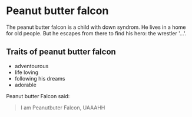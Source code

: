 # Peanut butter falcon
The peanut butter falcon is a child with down syndrom. He lives in a home for old people. But he escapes from there to find his hero: the wrestler '...'.
## Traits of peanut butter falcon
* adventourous
* life loving
* following his dreams
* adorable










Peanut butter Falcon said:


> I am Peanutbuter Falcon, UAAAHH

